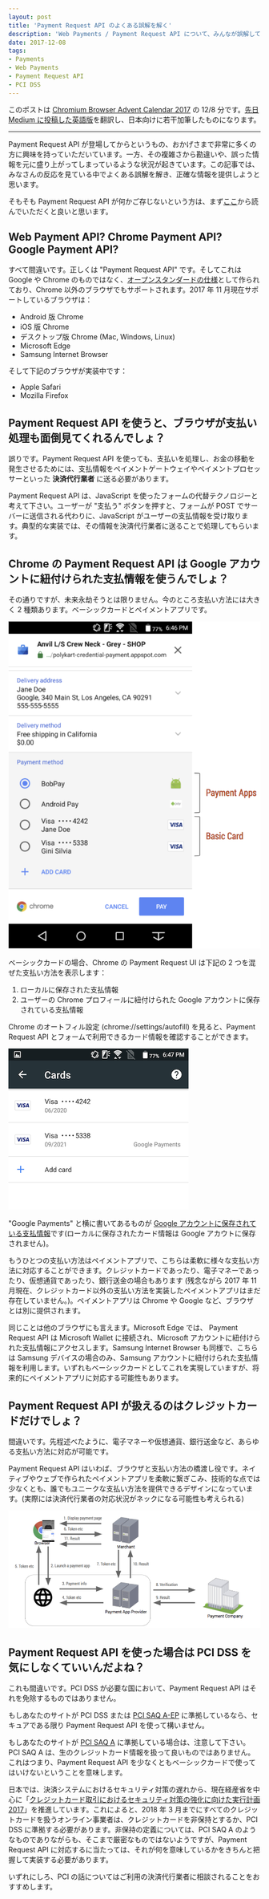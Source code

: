 ```yaml
---
layout: post
title: 'Payment Request API のよくある誤解を解く'
description: 'Web Payments / Payment Request API について、みんなが誤解しているところをはっきりさせます'
date: 2017-12-08
tags:
- Payments
- Web Payments
- Payment Request API
- PCI DSS
---
```

このポストは [Chromium Browser Advent Calendar
2017](https://qiita.com/advent-calendar/2017/chromium) の 12/8 分です。[先日 Medium
に投稿した英語版](https://medium.com/dev-channel/addressing-common-misconceptions-about-the-payment-request-api-4d0db51dae75)を翻訳し、日本向けに若干加筆したものになります。

-----

Payment Request API が登場してからというもの、おかげさまで非常に多くの方に興味を持っていただいています。一方、その複雑さから勘違いや、誤った情報を元に盛り上がってしまっているような状況が起きています。この記事では、みなさんの反応を見ている中でよくある誤解を解き、正確な情報を提供しようと思います。

そもそも Payment Request API が何かご存じないという方は、まず[ここ](/2017/07/conversion-api.html)から読んでいただくと良いと思います。
<!-- excerpt -->

## Web Payment API? Chrome Payment API? Google Payment API?
すべて間違いです。正しくは "Payment Request API" です。そしてこれは Google や Chrome
のものではなく、[オープンスタンダードの仕様](https://www.w3.org/TR/payment-request/)として作られており、Chrome
以外のブラウザでもサポートされます。2017 年 11 月現在サポートしているブラウザは：

* Android 版 Chrome
* iOS 版 Chrome
* デスクトップ版 Chrome (Mac, Windows, Linux)
* Microsoft Edge
* Samsung Internet Browser

そして下記のブラウザが実装中です：

* Apple Safari
* Mozilla Firefox

## Payment Request API を使うと、ブラウザが支払い処理も面倒見てくれるんでしょ？
誤りです。Payment Request API
を使っても、支払いを処理し、お金の移動を発生させるためには、支払情報をペイメントゲートウェイやペイメントプロセッサーといった **決済代行業者**
に送る必要があります。

Payment Request API は、JavaScript を使ったフォームの代替テクノロジーと考えて下さい。ユーザーが "支払う"
ボタンを押すと、フォームが POST でサーバーに送信される代わりに、JavaScript
がユーザーの支払情報を受け取ります。典型的な実装では、その情報を決済代行業者に送ることで処理してもらいます。

## Chrome の Payment Request API は Google アカウントに紐付けられた支払情報を使うんでしょ？
その通りですが、未来永劫そうとは限りません。今のところ支払い方法には大きく 2 種類あります。ベーシックカードとペイメントアプリです。

![](/images/2017/payment_methods.png)

ベーシックカードの場合、Chrome の Payment Request UI は下記の 2 つを混ぜた支払い方法を表示します：

1. ローカルに保存された支払情報
2. ユーザーの Chrome プロフィールに紐付けられた Google アカウントに保存されている支払情報

Chrome のオートフィル設定 (chrome://settings/autofill) を見ると、Payment Request API
とフォームで利用できるカード情報を確認することができます。

![](/images/2017/autofill_cards.png)

"Google Payments" と横に書いてあるものが [Google
アカウントに保存されている支払情報](https://payments.google.com/)です(ローカルに保存されたカード情報は Google
アカウトに保存されません)。

もうひとつの支払い方法はペイメントアプリで、こちらは柔軟に様々な支払い方法に対応することができます。クレジットカードであったり、電子マネーであったり、仮想通貨であったり、銀行送金の場合もあります
(残念ながら 2017 年 11 月現在、クレジットカード以外の支払い方法を実装したペイメントアプリはまだ存在していません。)。ペイメントアプリは Chrome
や Google など、ブラウザとは別に提供されます。

同じことは他のブラウザにも言えます。Microsoft Edge では、 Payment Request API は Microsoft Wallet
に接続され、Microsoft アカウントに紐付けられた支払情報にアクセスします。Samsung Internet Browser も同様で、こちらは
Samsung デバイスの場合のみ、Samsung
アカウントに紐付けられた支払情報を利用します。いずれもベーシックカードとしてこれを実現していますが、将来的にペイメントアプリに対応する可能性もあります。

## Payment Request API が扱えるのはクレジットカードだけでしょ？
間違いです。先程述べたように、電子マネーや仮想通貨、銀行送金など、あらゆる支払い方法に対応が可能です。

Payment Request API
はいわば、ブラウザと支払い方法の橋渡し役です。ネイティブやウェブで作られたペイメントアプリを柔軟に繋ぎこみ、技術的な点では少なくとも、誰でもユニークな支払い方法を提供できるデザインになっています。(実際には決済代行業者の対応状況がネックになる可能性も考えられる)

![](/images/2017/payment_app.png)

## Payment Request API を使った場合は PCI DSS を気にしなくていいんだよね？
これも間違いです。PCI DSS が必要な国において、Payment Request API はそれを免除するものではありません。

もしあなたのサイトが PCI DSS または [PCI SAQ
A-EP](https://www.pcisecuritystandards.org/documents/PCI-DSS-v3_2-SAQ-A_EP.pdf)
に準拠しているなら、セキュアである限り Payment Request API を使って構いません。

もしあなたのサイトが [PCI SAQ
A](https://www.pcisecuritystandards.org/documents/PCI-DSS-v3_2-SAQ-A.pdf)
に準拠している場合は、注意して下さい。PCI SAQ A は、生のクレジットカード情報を扱って良いものではありません。これはつまり、Payment
Request API を少なくともベーシックカードで使ってはいけないということを意味します。

日本では、決済システムにおけるセキュリティ対策の遅れから、現在経産省を中心に「[クレジットカード取引におけるセキュリティ対策の強化に向けた実行計画2017](http://www.meti.go.jp/press/2016/03/20170308003/20170308003.html)」を推進しています。これによると、2018
年 3 月までにすべてのクレジットカードを扱うオンライン事業者は、クレジットカードを非保持とするか、PCI DSS
に準拠する必要があります。非保持の定義については、PCI SAQ A のようなものでありながらも、そこまで厳密なものではないようですが、Payment
Request API に対応するに当たっては、それが何を意味しているかをきちんと把握して実装する必要があります。

いずれにしろ、PCI の話についてはご利用の決済代行業者に相談されることをおすすめします。